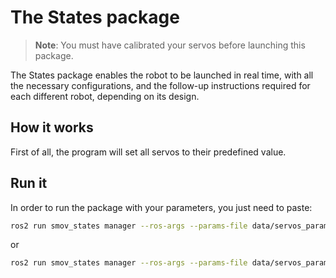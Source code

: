 # The States package

> **Note**: You must have calibrated your servos before launching this package.

The States package enables the robot to be launched in real time, with all the necessary configurations, and the
follow-up instructions required for each different robot, depending on its design.

## How it works

First of all, the program will set all servos to their predefined value.

## Run it

In order to run the package with your parameters, you just need to paste:

```bash
ros2 run smov_states manager --ros-args --params-file data/servos_parameters.yaml
```

or

```bash
ros2 run smov_states manager --ros-args --params-file data/servos_params_with_single_board.yaml
```
